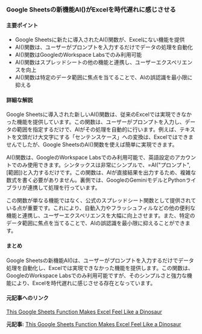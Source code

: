 ### Google Sheetsの新機能AI()がExcelを時代遅れに感じさせる

#### 主要ポイント
- Google Sheetsに新たに導入されたAI()関数が、Excelにない機能を提供
- AI()関数は、ユーザーがプロンプトを入力するだけでデータの処理を自動化
- AI()関数はGoogleのWorkspace Labsでのみ利用可能
- AI()関数はスプレッドシートの他の機能と連携し、ユーザーエクスペリエンスを向上
- AI()関数は特定のデータ範囲に焦点を当てることで、AIの誤認識を最小限に抑える

#### 詳細な解説
Google Sheetsに導入された新しいAI()関数は、従来のExcelでは実現できなかった機能を提供しています。この関数は、ユーザーがプロンプトを入力し、データの範囲を指定するだけで、AIがその処理を自動的に行います。例えば、テキストを文頭だけ大文字にする「センテンスケース」への変換は、Excelではできませんでしたが、Google SheetsのAI()関数を使えば簡単に実現できます。

AI()関数は、GoogleのWorkspace Labsでのみ利用可能で、英語設定のアカウントでのみ使用できます。シンタックスは非常にシンプルで、=AI("プロンプト", [範囲])と入力するだけです。この関数は、AIが直接結果を出力するため、複雑な数式を書く必要がありません。裏側では、GoogleのGeminiモデルとPythonライブラリが連携して処理を行っています。

この関数が単なる機能ではなく、公式のスプレッドシート関数として提供されている点が重要です。これにより、自動入力やフラッシュフィルなどの他の便利な機能と連携し、ユーザーエクスペリエンスを大幅に向上させます。また、特定のデータ範囲に焦点を当てることで、AIの誤認識を最小限に抑えることができます。

#### まとめ
Google Sheetsの新機能AI()は、ユーザーがプロンプトを入力するだけでデータ処理を自動化し、Excelでは実現できなかった機能を提供します。この関数は、GoogleのWorkspace Labsでのみ利用可能ですが、そのシンプルさと強力な機能により、Excelを時代遅れに感じさせる存在となっています。

#### 元記事へのリンク
[This Google Sheets Function Makes Excel Feel Like a Dinosaur](リンク先URL)

**元記事:** [This Google Sheets Function Makes Excel Feel Like a Dinosaur](https://www.makeuseof.com/google-sheets-ai-function/)